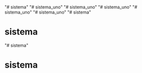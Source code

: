 "# sistema" 
"# sistema_uno" 
"# sistema_uno" 
"# sistema_uno" 
"# sistema_uno" 
"# sistema_uno" 
"# sistema" 
# sistema
"# sistema" 
# sistema
